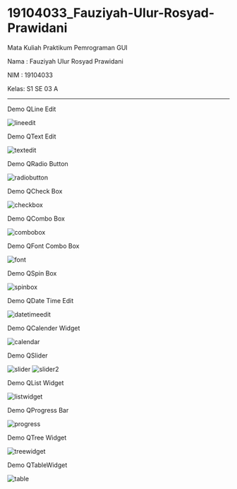 # 19104033_Fauziyah-Ulur-Rosyad-Prawidani
Mata Kuliah Praktikum Pemrograman GUI

Nama : Fauziyah Ulur Rosyad Prawidani

NIM  : 19104033

Kelas: S1 SE 03 A


-----------------------------------------------------------------------------------------------------------------------------------------



Demo QLine Edit

![lineedit](https://user-images.githubusercontent.com/53574005/119225415-e4b63180-bb2d-11eb-87e0-81346ddcddeb.jpg)


Demo QText Edit

![textedit](https://user-images.githubusercontent.com/53574005/119225448-08797780-bb2e-11eb-94fe-e611e59abbf1.jpg)


Demo QRadio Button

![radiobutton](https://user-images.githubusercontent.com/53574005/119225452-0f07ef00-bb2e-11eb-8def-ec6a085e71b7.jpg)


Demo QCheck Box

![checkbox](https://user-images.githubusercontent.com/53574005/119225458-13cca300-bb2e-11eb-9114-002347b01581.jpg)


Demo QCombo Box

![combobox](https://user-images.githubusercontent.com/53574005/119225479-3a8ad980-bb2e-11eb-8522-ec90105df8f9.jpg)


Demo QFont Combo Box

![font](https://user-images.githubusercontent.com/53574005/119225487-437bab00-bb2e-11eb-88c4-4654782512ea.jpg)


Demo QSpin Box

![spinbox](https://user-images.githubusercontent.com/53574005/119225491-47a7c880-bb2e-11eb-8415-3741b1a9da3f.jpg)


Demo QDate Time Edit

![datetimeedit](https://user-images.githubusercontent.com/53574005/119225495-4aa2b900-bb2e-11eb-9ba1-b5b9582edb2c.jpg)


Demo QCalender Widget

![calendar](https://user-images.githubusercontent.com/53574005/119225499-4eced680-bb2e-11eb-9f0a-c7b042d5d8be.jpg)


Demo QSlider

![slider](https://user-images.githubusercontent.com/53574005/119225506-542c2100-bb2e-11eb-81d1-9dfe9ce5cdaf.jpg)
![slider2](https://user-images.githubusercontent.com/53574005/119225508-568e7b00-bb2e-11eb-824d-016a6c92ce16.jpg)


Demo QList Widget

![listwidget](https://user-images.githubusercontent.com/53574005/119225545-9190ae80-bb2e-11eb-8002-7c393261caf5.jpg)


Demo QProgress Bar

![progress](https://user-images.githubusercontent.com/53574005/119225550-981f2600-bb2e-11eb-89ae-38c8dce6505b.jpg)


Demo QTree Widget

![treewidget](https://user-images.githubusercontent.com/53574005/119225555-9bb2ad00-bb2e-11eb-9b72-fe8e2feb9160.jpg)


Demo QTableWidget

![table](https://user-images.githubusercontent.com/53574005/119225560-9ead9d80-bb2e-11eb-949d-ea1ea6d3ca1c.jpg)

